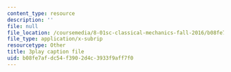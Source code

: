 ```yaml
---
content_type: resource
description: ''
file: null
file_location: /coursemedia/8-01sc-classical-mechanics-fall-2016/b08fe7afdc54f3902d4c3933f9aff7f0_oQqskrRWGco.srt
file_type: application/x-subrip
resourcetype: Other
title: 3play caption file
uid: b08fe7af-dc54-f390-2d4c-3933f9aff7f0
---
```


